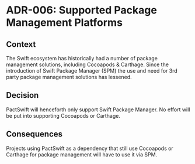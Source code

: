 # ADR-006: Supported Package Management Platforms

## Context

The Swift ecosystem has historically had a number of package management solutions, including Cocoapods & Carthage. Since the introduction of Swift Package Manager (SPM) the use and need for 3rd party package management solutions has lessened.

## Decision

PactSwift will henceforth only support Swift Package Manager. No effort will be put into supporting Cocoapods or Carthage.

## Consequences

Projects using PactSwift as a dependency that still use Cocoapods or Carthage for package management will have to use it via SPM.
